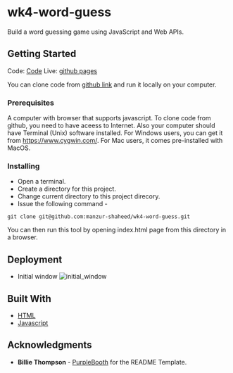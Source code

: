 # wk4-word-guess
Build a word guessing game using JavaScript and Web APIs.

## Getting Started
Code: [Code](https://github.com/manzur-shaheed/wk4-word-guess)
Live: [github pages](https://manzur-shaheed.github.io/wk4-word-guess/)

You can clone code from [github link](https://github.com/manzur-shaheed/wk4-word-guess) and run it locally on your computer.

### Prerequisites

A computer with browser that supports javascript. To clone code from github, you need to have aceess to Internet. Also your computer should have Terminal (Unix) software installed. For Windows users, you can get it from https://www.cygwin.com/. For Mac users, it comes pre-installed with MacOS. 

### Installing

- Open a terminal.  
- Create a directory for this project.
- Change current directory to this project direcory.
- Issue the following command -

```
git clone git@github.com:manzur-shaheed/wk4-word-guess.git
```
You can then run this tool by opening index.html page from this directory in a browser.

## Deployment

- Initial window 
![initial_window](./assets/images/main_screen.png)



## Built With

* [HTML](https://developer.mozilla.org/en-US/docs/Web/HTML)
* [Javascript](https://developer.mozilla.org/en-US/docs/Web/JavaScript)

## Acknowledgments
* **Billie Thompson** - [PurpleBooth](https://github.com/PurpleBooth) for the README Template.

